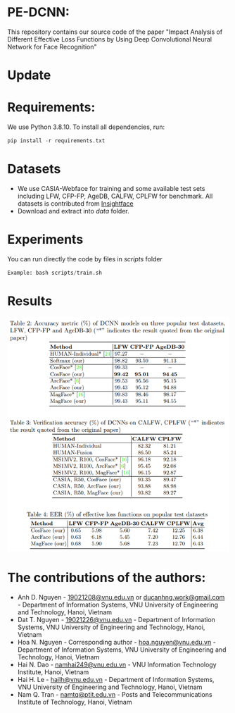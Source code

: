 # PE-DCNN:
This repository contains our source code of the paper "Impact Analysis of Different Effective Loss Functions by Using Deep Convolutional Neural Network for Face Recognition"

# Update

# Requirements:
We use Python 3.8.10. To install all dependencies, run:
```python
pip install -r requirements.txt
```

# Datasets
- We use CASIA-Webface  for training and some available test sets including LFW, CFP-FP, AgeDB, CALFW, CPLFW for benchmark. All datasets is contributed from [Insightface](https://github.com/deepinsight/insightface/tree/master/recognition/_datasets_)
- Download and extract into _data_ folder. 

# Experiments
You can run directly the code by files in _scripts_ folder 

```python
Example: bash scripts/train.sh
```

# Results

![short-fig1](./assets/short-results.png)


# The contributions of the authors:

* Anh D. Nguyen - 19021208@vnu.edu.vn or ducanhng.work@gmail.com - Department of Information Systems, VNU University of Engineering and Technology, Hanoi, Vietnam
* Dat T. Nguyen - 19021226@vnu.edu.vn - Department of Information Systems, VNU University of Engineering and Technology, Hanoi, Vietnam
* Hoa N. Nguyen - Corresponding author - hoa.nguyen@vnu.edu.vn - Department of Information Systems, VNU University of Engineering and Technology, Hanoi, Vietnam
* Hai N. Dao    - namhai249@vnu.edu.vn - VNU Information Technology Institute, Hanoi, Vietnam
* Hai H. Le		- hailh@vnu.edu.vn - Department of Information Systems, VNU University of Engineering and Technology, Hanoi, Vietnam
* Nam Q. Tran   - namtq@ptit.edu.vn - Posts and Telecommunications Institute of Technology, Hanoi, Vietnam
